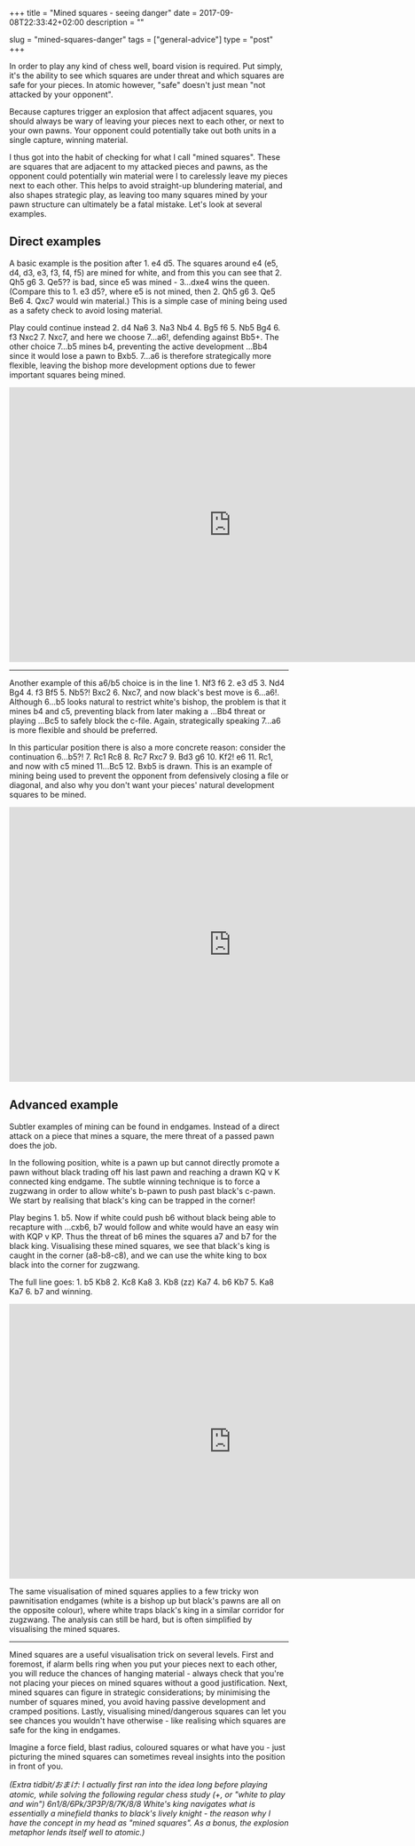 +++
title = "Mined squares - seeing danger"
date = 2017-09-08T22:33:42+02:00
description = ""

slug = "mined-squares-danger"
tags = ["general-advice"]
type = "post"
+++

In order to play any kind of chess well, board vision is required. Put simply, it's the ability to see which squares are under threat and which squares are safe for your pieces. In atomic however, "safe" doesn't just mean "not attacked by your opponent".

Because captures trigger an explosion that affect adjacent squares, you should always be wary of leaving your pieces next to each other, or next to your own pawns. Your opponent could potentially take out both units in a single capture, winning material.

I thus got into the habit of checking for what I call "mined squares". These are squares that are adjacent to my attacked pieces and pawns, as the opponent could potentially win material were I to carelessly leave my pieces next to each other. This helps to avoid straight-up blundering material, and also shapes strategic play, as leaving too many squares mined by your pawn structure can ultimately be a fatal mistake. Let's look at several examples.


## Direct examples ##
A basic example is the position after 1. e4 d5. The squares around e4 (e5, d4, d3, e3, f3, f4, f5) are mined for white, and from this you can see that 2. Qh5 g6 3. Qe5?? is bad, since e5 was mined - 3...dxe4 wins the queen. (Compare this to 1. e3 d5?, where e5 is not mined, then 2. Qh5 g6 3. Qe5 Be6 4. Qxc7 would win material.) This is a simple case of mining being used as a safety check to avoid losing material.

Play could continue instead 2. d4 Na6 3. Na3 Nb4 4. Bg5 f6 5. Nb5 Bg4 6. f3 Nxc2 7. Nxc7, and here we choose 7...a6!, defending against Bb5+. The other choice 7...b5 mines b4, preventing the active development ...Bb4 since it would lose a pawn to Bxb5. 7...a6 is therefore strategically more flexible, leaving the bishop more development options due to fewer important squares being mined.

<iframe width=800 height=495 frameborder=0 src="https://lichess.org/study/embed/9GFpNdwd/Ej3Madxs#2"></iframe>

-----------

Another example of this a6/b5 choice is in the line 1. Nf3 f6 2. e3 d5 3. Nd4 Bg4 4. f3 Bf5 5. Nb5?! Bxc2 6. Nxc7, and now black's best move is 6...a6!. Although 6...b5 looks natural to restrict white's bishop, the problem is that it mines b4 and c5, preventing black from later making a ...Bb4 threat or playing ...Bc5 to safely block the c-file. Again, strategically speaking 7...a6 is more flexible and should be preferred.

In this particular position there is also a more concrete reason: consider the continuation 6...b5?! 7. Rc1 Rc8 8. Rc7 Rxc7 9. Bd3 g6 10. Kf2! e6 11. Rc1, and now with c5 mined 11...Bc5 12. Bxb5 is drawn. This is an example of mining being used to prevent the opponent from defensively closing a file or diagonal, and also why you don't want your pieces' natural development squares to be mined.

<iframe width=800 height=495 frameborder=0 src="https://lichess.org/study/embed/9GFpNdwd/ZxPVhgbj#12"></iframe>

## Advanced example ##
Subtler examples of mining can be found in endgames. Instead of a direct attack on a piece that mines a square, the mere threat of a passed pawn does the job.

In the following position, white is a pawn up but cannot directly promote a pawn without black trading off his last pawn and reaching a drawn KQ v K connected king endgame. The subtle winning technique is to force a zugzwang in order to allow white's b-pawn to push past black's c-pawn. We start by realising that black's king can be trapped in the corner!

Play begins 1. b5. Now if white could push b6 without black being able to recapture with ...cxb6, b7 would follow and white would have an easy win with KQP v KP. Thus the threat of b6 mines the squares a7 and b7 for the black king. Visualising these mined squares, we see that black's king is caught in the corner (a8-b8-c8), and we can use the white king to box black into the corner for zugzwang.

The full line goes: 1. b5 Kb8 2. Kc8 Ka8 3. Kb8 (zz) Ka7 4. b6 Kb7 5. Ka8 Ka7 6. b7 and winning.

<iframe width=800 height=495 frameborder=0 src="https://lichess.org/study/embed/9GFpNdwd/KFX6huX4"></iframe>

The same visualisation of mined squares applies to a few tricky won pawnitisation endgames (white is a bishop up but black's pawns are all on the opposite colour), where white traps black's king in a similar corridor for zugzwang. The analysis can still be hard, but is often simplified by visualising the mined squares.

-----------

Mined squares are a useful visualisation trick on several levels. First and foremost, if alarm bells ring when you put your pieces next to each other, you will reduce the chances of hanging material - always check that you're not placing your pieces on mined squares without a good justification. Next, mined squares can figure in strategic considerations; by minimising the number of squares mined, you avoid having passive development and cramped positions. Lastly, visualising mined/dangerous squares can let you see chances you wouldn't have otherwise - like realising which squares are safe for the king in endgames.

Imagine a force field, blast radius, coloured squares or what have you - just picturing the mined squares can sometimes reveal insights into the position in front of you.


_(Extra tidbit/おまけ: I actually first ran into the idea long before playing atomic, while solving the following regular chess study (+, or "white to play and win") 6n1/8/6Pk/3P3P/8/7K/8/8
White's king navigates what is essentially a minefield thanks to black's lively knight - the reason why I have the concept in my head as "mined squares". As a bonus, the explosion metaphor lends itself well to atomic.)_